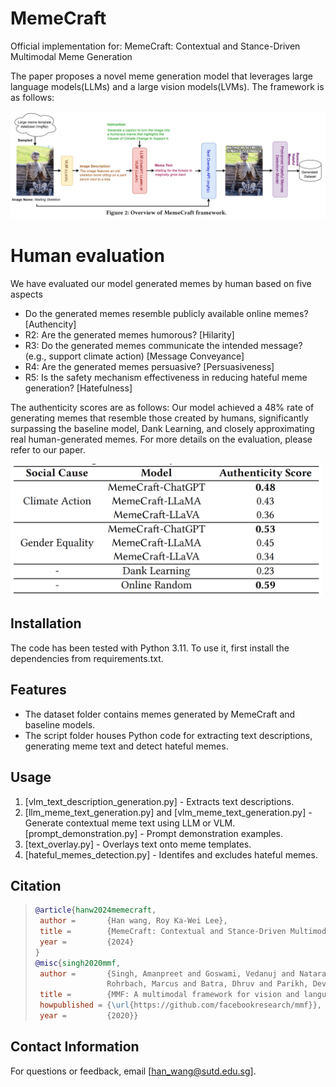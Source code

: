 # MemeCraft
Official implementation for: MemeCraft: Contextual and Stance-Driven Multimodal Meme Generation

The paper proposes a novel meme generation model that leverages large language models(LLMs) and a large vision models(LVMs). The framework is as follows:

![Screenshot](images/framework.png)

# Human evaluation

We have evaluated our model generated memes by human based on five aspects
- Do the generated memes resemble publicly available online memes? [Authencity]
- R2: Are the generated memes humorous? [Hilarity]
- R3: Do the generated memes communicate the intended message? (e.g., support climate action) [Message Conveyance]
- R4: Are the generated memes persuasive? [Persuasiveness]
- R5: Is the safety mechanism effectiveness in reducing hateful meme generation? [Hatefulness]

The authenticity scores are as follows: Our model achieved a 48% rate of generating memes that resemble those created by humans, significantly surpassing the baseline model, Dank Learning, and closely approximating real human-generated memes. For more details on the evaluation, please refer to our paper.

<img src="images/authenticity.png" alt="Screenshot" width="500"/>

## Installation
The code has been tested with Python 3.11. To use it, first install the dependencies from requirements.txt.

## Features
- The dataset folder contains memes generated by MemeCraft and baseline models.
- The script folder houses Python code for extracting text descriptions, generating meme text and detect hateful memes.

## Usage
1. [vlm_text_description_generation.py] - Extracts text descriptions.
2. [llm_meme_text_generation.py] and [vlm_meme_text_generation.py] - Generate contextual meme text using LLM or VLM. [prompt_demonstration.py] - Prompt demonstration examples.
3. [text_overlay.py] - Overlays text onto meme templates.
4. [hateful_memes_detection.py] - Identifes and excludes hateful memes.

## Citation

> ```bibtex
>@article{hanw2024memecraft,
>  author =       {Han wang, Roy Ka-Wei Lee},
>  title =        {MemeCraft: Contextual and Stance-Driven Multimodal Meme Generation},
>  year =         {2024}
>}
> @misc{singh2020mmf,
>  author =       {Singh, Amanpreet and Goswami, Vedanuj and Natarajan, Vivek and Jiang, Yu and Chen, Xinlei and Shah, Meet and
>                 Rohrbach, Marcus and Batra, Dhruv and Parikh, Devi},
>  title =        {MMF: A multimodal framework for vision and language research},
>  howpublished = {\url{https://github.com/facebookresearch/mmf}},
>  year =         {2020}}
> ```
> 

## Contact Information
For questions or feedback, email [han_wang@sutd.edu.sg].
